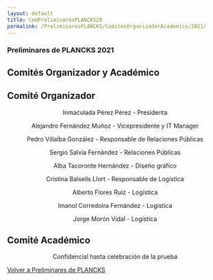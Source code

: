 ```yaml
---
layout: default
title: ComPreliminaresPLANCKS20
permalink: /PreliminaresPLANCKS/ComitesOrganizadorAcademico/2021/
---
```


<div class="no-pad-top" id="index-page">
  <div class="container">
        <h3 class="justify"><strong>Preliminares de PLANCKS 2021</strong></h3>
          <h2 class="justify"><strong>Comités Organizador y Académico</strong></h2>
    <div class="section">
      <div class="row">
        <div class="col s12 m6">
          <div class="icon-block">
            <h2 class="center">Comité Organizador</h2>
            <p align="center">Inmaculada Pérez Pérez - Presidenta</p>
            <p align="center">Alejandro Fernández Muñoz - Vicepresidente y IT Manager</p>
            <p align="center">Pedro Villalba González - Responsable de Relaciones Públicas</p>
            <p align="center">Sergio Salvía Fernández - Relaciones Públicas</p>
            <p align="center">Alba Tacoronte Hernández - Diseño gráfico</p>
            <p align="center">Cristina Balsells Llort - Responsable de Logística</p>
            <p align="center">Alberto Flores Ruiz - Logística</p>
            <p align="center">Imanol Corredoira Fernández - Logística</p>
            <p align="center">Jorge Morón Vidal - Logística</p>
          </div>
        </div>
        <div class="col s12 m6">
          <div class="icon-block">
            <h2 class="center">Comité Académico</h2>
            <p align="center">Confidencial hasta celebración de la prueba</p>
            <!-- <p align="center">Prof. Emili Bagán (UAB) - Autor de problema</p>
            <p align="center">Prof. Juan P. García Villaluenga (UCM)  - Autor de problema</p>
            <p align="center">Prof. Diego Porras (CSIC) - Autor de problema</p> -->
          </div>
        </div>
      </div>
    </div>
  </div>
  <div class="container">
    <div class="section">
      <div class="row center">
        <a href="{{ site.url }}/PreliminaresPLANCKS/" class="btn-large waves-effect waves-light">Volver a Preliminares de PLANCKS</a>
      </div>
    </div>
  </div>  
</div>
